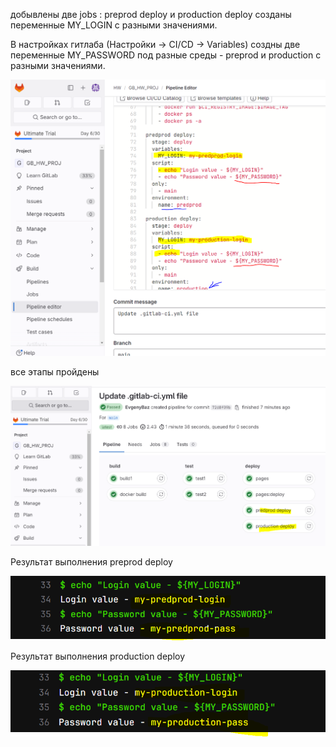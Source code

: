 добывлены две jobs : preprod deploy и production deploy
созданы переменные MY_LOGIN с разными значениями.

В настройках гитлаба (Настройки -> CI/CD -> Variables) создны две переменные MY_PASSWORD
под разные среды - preprod и production с разными значениями.

![](img/img.png)

все этапы пройдены 

![](img/img_1.png)

Результат выполнения preprod deploy

![](img/img_2.png)

Результат выполнения production deploy

![](img/img_3.png)




